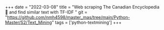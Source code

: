 +++ 
date = "2022-03-08" 
title = "Web scraping The Canadian Encyclopedia📜 and find similar text with TF-IDF " 
git = "https://github.com/nmh4598/master_mas/tree/main/Python-Master/S2/Text_Mining" 
tags = ['python-textmining'] 
+++
